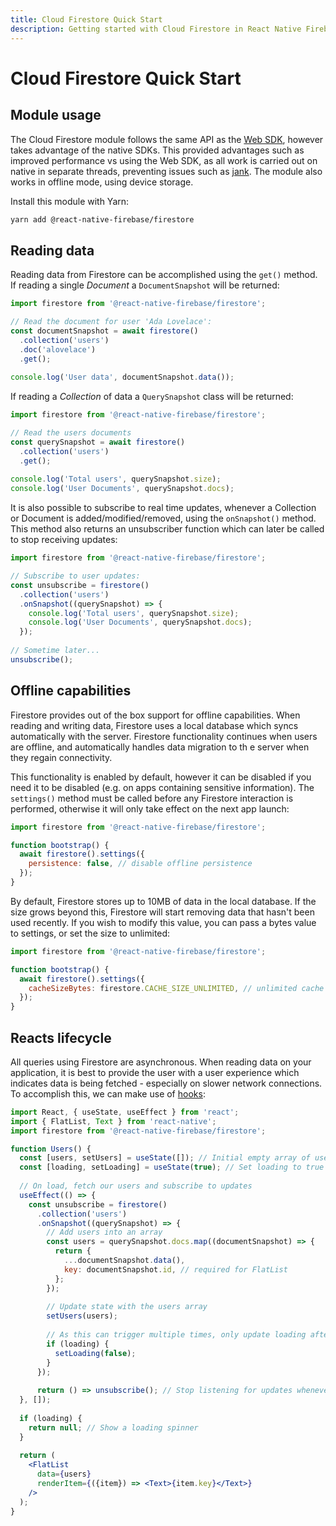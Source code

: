 ```yaml
---
title: Cloud Firestore Quick Start
description: Getting started with Cloud Firestore in React Native Firebase
---
```


# Cloud Firestore Quick Start

## Module usage

The Cloud Firestore module follows the same API as the [Web SDK](https://firebase.google.com/docs/reference/js/firebase.firestore), however takes advantage of the native SDKs. This provided advantages such as improved performance vs using the Web SDK, as all work is carried out on native in separate threads, preventing issues such as [jank](https://facebook.github.io/react-native/docs/performance#js-frame-rate-javascript-thread). The module also works in offline mode, using device storage.

Install this module with Yarn:

```bash
yarn add @react-native-firebase/firestore
```

## Reading data

Reading data from Firestore can be accomplished using the `get()` method. If reading a single *Document* a `DocumentSnapshot` will be returned:

```js
import firestore from '@react-native-firebase/firestore';

// Read the document for user 'Ada Lovelace':
const documentSnapshot = await firestore()
  .collection('users')
  .doc('alovelace')
  .get();
  
console.log('User data', documentSnapshot.data());
```

If reading a *Collection* of data  a `QuerySnapshot` class will be returned:

```js
import firestore from '@react-native-firebase/firestore';

// Read the users documents
const querySnapshot = await firestore()
  .collection('users')
  .get();
  
console.log('Total users', querySnapshot.size);
console.log('User Documents', querySnapshot.docs);
```

It is also possible to subscribe to real time updates, whenever a Collection or Document is added/modified/removed, using the `onSnapshot()` method. This method also returns an unsubscriber function which can later be called to stop receiving updates:

```js
import firestore from '@react-native-firebase/firestore';

// Subscribe to user updates:
const unsubscribe = firestore()
  .collection('users')
  .onSnapshot((querySnapshot) => {
    console.log('Total users', querySnapshot.size);
    console.log('User Documents', querySnapshot.docs);
  });
  
// Sometime later...
unsubscribe();
```

## Offline capabilities

Firestore provides out of the box support for offline capabilities. When reading and writing data, Firestore uses a local database which syncs automatically with the server. Firestore functionality continues when users are offline, and automatically handles data migration to th e server when they regain connectivity.

This functionality is enabled by default, however it can be disabled if you need it to be disabled (e.g. on apps containing sensitive information). The `settings()` method must be called before any Firestore interaction is performed, otherwise it will only take effect on the next app launch:

```js
import firestore from '@react-native-firebase/firestore';

function bootstrap() {
  await firestore().settings({
    persistence: false, // disable offline persistence
  });
}
```

By default, Firestore stores up to 10MB of data in the local database. If the size grows beyond this, Firestore will start removing data that hasn't been used recently. If you wish to modify this value, you can pass a bytes value to settings, or set the size to unlimited:

```js
import firestore from '@react-native-firebase/firestore';

function bootstrap() {
  await firestore().settings({
    cacheSizeBytes: firestore.CACHE_SIZE_UNLIMITED, // unlimited cache size
  });
}
```

## Reacts lifecycle

All queries using Firestore are asynchronous. When reading data on your application, it is best to provide the user with a user experience which indicates data is being fetched - especially on slower network connections. To accomplish this, we can make use of [hooks](https://reactjs.org/docs/hooks-intro.html):

```jsx
import React, { useState, useEffect } from 'react';
import { FlatList, Text } from 'react-native';
import firestore from '@react-native-firebase/firestore';

function Users() {
  const [users, setUsers] = useState([]); // Initial empty array of users
  const [loading, setLoading] = useState(true); // Set loading to true on component mount
 
  // On load, fetch our users and subscribe to updates
  useEffect(() => {
    const unsubscribe = firestore()
      .collection('users')
      .onSnapshot((querySnapshot) => {
        // Add users into an array
        const users = querySnapshot.docs.map((documentSnapshot) => {
          return {
            ...documentSnapshot.data(),
            key: documentSnapshot.id, // required for FlatList
          };
        }); 
        
        // Update state with the users array
        setUsers(users);
        
        // As this can trigger multiple times, only update loading after the first update
        if (loading) {
          setLoading(false);
        }
      });
      
      return () => unsubscribe(); // Stop listening for updates whenever the component unmounts
  }, []);
  
  if (loading) {
    return null; // Show a loading spinner
  }
  
  return (
    <FlatList
      data={users}
      renderItem={({item}) => <Text>{item.key}</Text>}
    />
  );
}
```
